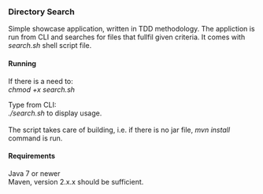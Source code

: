 ### Directory Search
Simple showcase application, written in TDD methodology. The appliction is run from CLI and searches for files that fullfil given criteria. 
It comes with _search.sh_ shell script file. 

#### Running

If there is a need to: <br/>
_chmod +x search.sh_

Type from CLI:<br/>
_./search.sh_ to display usage.<br/><br/>
The script takes care of building, i.e. if there is no jar file, _mvn install_ command is run.



#### Requirements

Java 7 or newer<br/>
Maven, version 2.x.x should be sufficient.
